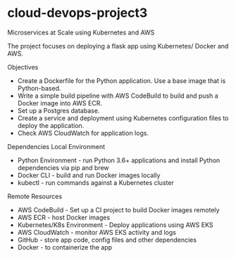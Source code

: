 # cloud-devops-project3
Microservices at Scale using Kubernetes and AWS

The project focuses on deploying a flask app using Kubernetes/ Docker and AWS.

Objectives

- Create a Dockerfile for the Python application. Use a base image that is Python-based.
- Write a simple build pipeline with AWS CodeBuild to build and push a Docker image into AWS ECR.
- Set up a Postgres database.
- Create a service and deployment using Kubernetes configuration files to deploy the application.
- Check AWS CloudWatch for application logs.

Dependencies
Local Environment

- Python Environment - run Python 3.6+ applications and install Python dependencies via pip and brew
- Docker CLI - build and run Docker images locally
- kubectl - run commands against a Kubernetes cluster

Remote Resources

- AWS CodeBuild - Set up a CI project to build Docker images remotely
- AWS ECR - host Docker images
- Kubernetes/K8s Environment - Deploy applications using AWS EKS
- AWS CloudWatch - monitor AWS EKS activity and logs
- GitHub - store app code, config files and other dependencies
- Docker - to containerize the app


 
